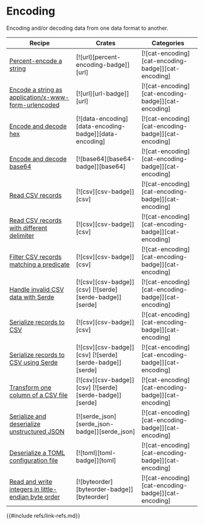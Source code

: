# Encoding

Encoding and/or decoding data from one data format to another.

| Recipe | Crates | Categories |
|--------|--------|------------|
| [Percent-encode a string][ex-percent-encode] | [![url][percent-encoding-badge]][url] | [![cat-encoding][cat-encoding-badge]][cat-encoding] |
| [Encode a string as application/x-www-form-urlencoded][ex-urlencoded] | [![url][url-badge]][url] | [![cat-encoding][cat-encoding-badge]][cat-encoding] |
| [Encode and decode hex][ex-hex-encode-decode] | [![data-encoding][data-encoding-badge]][data-encoding] | [![cat-encoding][cat-encoding-badge]][cat-encoding] |
| [Encode and decode base64][ex-base64] | [![base64][base64-badge]][base64] | [![cat-encoding][cat-encoding-badge]][cat-encoding] |
| [Read CSV records][ex-csv-read] | [![csv][csv-badge]][csv] | [![cat-encoding][cat-encoding-badge]][cat-encoding] |
| [Read CSV records with different delimiter][ex-csv-delimiter] | [![csv][csv-badge]][csv] | [![cat-encoding][cat-encoding-badge]][cat-encoding] |
| [Filter CSV records matching a predicate][ex-csv-filter] | [![csv][csv-badge]][csv] | [![cat-encoding][cat-encoding-badge]][cat-encoding] |
| [Handle invalid CSV data with Serde][ex-invalid-csv] | [![csv][csv-badge]][csv]  [![serde][serde-badge]][serde] | [![cat-encoding][cat-encoding-badge]][cat-encoding] |
| [Serialize records to CSV][ex-serialize-csv] | [![csv][csv-badge]][csv] | [![cat-encoding][cat-encoding-badge]][cat-encoding] |
| [Serialize records to CSV using Serde][ex-csv-serde] | [![csv][csv-badge]][csv]  [![serde][serde-badge]][serde] | [![cat-encoding][cat-encoding-badge]][cat-encoding] |
| [Transform one column of a CSV file][ex-csv-transform-column] | [![csv][csv-badge]][csv]  [![serde][serde-badge]][serde] | [![cat-encoding][cat-encoding-badge]][cat-encoding] |
| [Serialize and deserialize unstructured JSON][ex-json-value] | [![serde_json][serde_json-badge]][serde_json] | [![cat-encoding][cat-encoding-badge]][cat-encoding] |
| [Deserialize a TOML configuration file][ex-toml-config] | [![toml][toml-badge]][toml] | [![cat-encoding][cat-encoding-badge]][cat-encoding] |
| [Read and write integers in little-endian byte order][ex-byteorder-le] | [![byteorder][byteorder-badge]][byteorder] | [![cat-encoding][cat-encoding-badge]][cat-encoding] |

[ex-percent-encode]: encoding/strings.md#percent-encode-a-string
[ex-urlencoded]: encoding/strings.md#encode-a-string-as-applicationx-www-form-urlencoded
[ex-hex-encode-decode]: encoding/strings.md#encode-and-decode-hex
[ex-base64]: encoding/strings.md#encode-and-decode-base64
[ex-csv-read]: encoding/csv.md#read-csv-records
[ex-csv-delimiter]: encoding/csv.md#read-csv-records-with-different-delimiter
[ex-csv-filter]: encoding/csv.md#filter-csv-records-matching-a-predicate
[ex-invalid-csv]: encoding/csv.md#handle-invalid-csv-data-with-serde
[ex-serialize-csv]: encoding/csv.md#serialize-records-to-csv
[ex-csv-serde]: encoding/csv.md#serialize-records-to-csv-using-serde
[ex-csv-transform-column]: encoding/csv.md#transform-csv-column
[ex-json-value]: encoding/complex.md#serialize-and-deserialize-unstructured-json
[ex-toml-config]: encoding/complex.md#deserialize-a-toml-configuration-file
[ex-byteorder-le]: encoding/complex.md#read-and-write-integers-in-little-endian-byte-order
{{#include refs/link-refs.md}}
